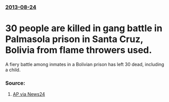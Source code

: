 ### [2013-08-24](/news/2013/08/24/index.md)

# 30 people are killed in gang battle in Palmasola prison in Santa Cruz, Bolivia from flame throwers used. 

A fiery battle among inmates in a Bolivian prison has left 30 dead, including a child.


### Source:

1. [AP via News24](http://www.news24.com/news24/World/News/30-dead-in-Bolivia-prision-riot-20130824)
